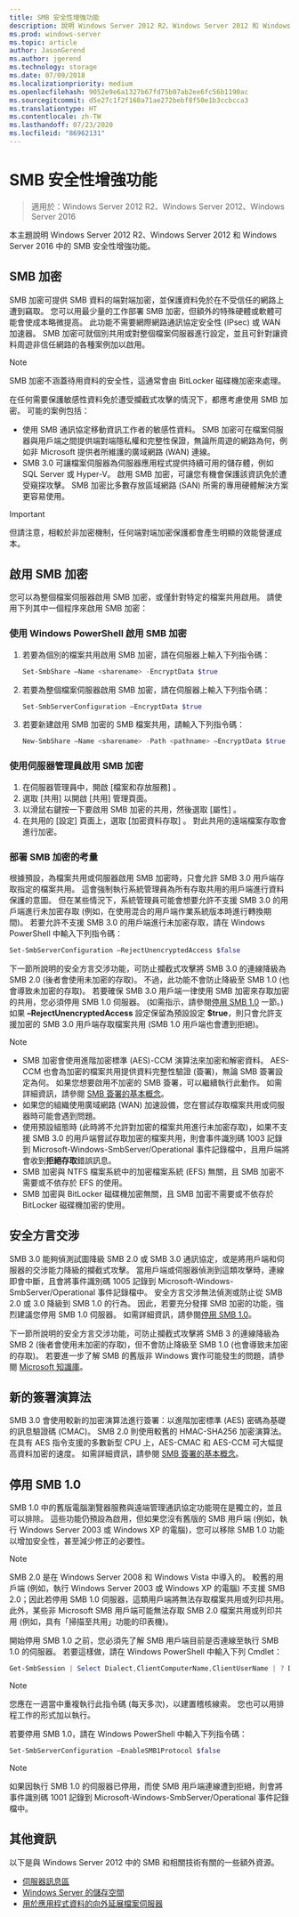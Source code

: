 ```yaml
---
title: SMB 安全性增強功能
description: 說明 Windows Server 2012 R2、Windows Server 2012 和 Windows Server 2016 中的 SMB 加密功能。
ms.prod: windows-server
ms.topic: article
author: JasonGerend
ms.author: jgerend
ms.technology: storage
ms.date: 07/09/2018
ms.localizationpriority: medium
ms.openlocfilehash: 9052e9e6a1327b67fd75b07ab2ee6fc56b1190ac
ms.sourcegitcommit: d5e27c1f2f168a71ae272bebf8f50e1b3ccbcca3
ms.translationtype: HT
ms.contentlocale: zh-TW
ms.lasthandoff: 07/23/2020
ms.locfileid: "86962131"
---
```

# <a name="smb-security-enhancements"></a>SMB 安全性增強功能

>適用於：Windows Server 2012 R2、Windows Server 2012、Windows Server 2016

本主題說明 Windows Server 2012 R2、Windows Server 2012 和 Windows Server 2016 中的 SMB 安全性增強功能。

## <a name="smb-encryption"></a>SMB 加密

SMB 加密可提供 SMB 資料的端對端加密，並保護資料免於在不受信任的網路上遭到竊取。 您可以用最少量的工作部署 SMB 加密，但額外的特殊硬體或軟體可能會使成本略微提高。 此功能不需要網際網路通訊協定安全性 (IPsec) 或 WAN 加速器。 SMB 加密可就個別共用或對整個檔案伺服器進行設定，並且可針對讓資料周遊非信任網路的各種案例加以啟用。

>[!NOTE]
>SMB 加密不涵蓋待用資料的安全性，這通常會由 BitLocker 磁碟機加密來處理。

在任何需要保護敏感性資料免於遭受攔截式攻擊的情況下，都應考慮使用 SMB 加密。 可能的案例包括：

- 使用 SMB 通訊協定移動資訊工作者的敏感性資料。 SMB 加密可在檔案伺服器與用戶端之間提供端對端隱私權和完整性保證，無論所周遊的網路為何，例如非 Microsoft 提供者所維護的廣域網路 (WAN) 連線。
- SMB 3.0 可讓檔案伺服器為伺服器應用程式提供持續可用的儲存體，例如 SQL Server 或 Hyper-V。 啟用 SMB 加密，可讓您有機會保護該資訊免於遭受窺探攻擊。 SMB 加密比多數存放區域網路 (SAN) 所需的專用硬體解決方案更容易使用。

>[!IMPORTANT]
>但請注意，相較於非加密機制，任何端對端加密保護都會產生明顯的效能營運成本。

## <a name="enable-smb-encryption"></a>啟用 SMB 加密

您可以為整個檔案伺服器啟用 SMB 加密，或僅針對特定的檔案共用啟用。 請使用下列其中一個程序來啟用 SMB 加密：

### <a name="enable-smb-encryption-with-windows-powershell"></a>使用 Windows PowerShell 啟用 SMB 加密

1. 若要為個別的檔案共用啟用 SMB 加密，請在伺服器上輸入下列指令碼：
    
    ```PowerShell
    Set-SmbShare –Name <sharename> -EncryptData $true
    ```
2. 若要為整個檔案伺服器啟用 SMB 加密，請在伺服器上輸入下列指令碼：
    
    ```PowerShell
    Set-SmbServerConfiguration –EncryptData $true
    ```
3. 若要新建啟用 SMB 加密的 SMB 檔案共用，請輸入下列指令碼：
    
    ```PowerShell
    New-SmbShare –Name <sharename> -Path <pathname> –EncryptData $true
    ```

### <a name="enable-smb-encryption-with-server-manager"></a>使用伺服器管理員啟用 SMB 加密

1. 在伺服器管理員中，開啟 [檔案和存放服務]  。
2. 選取 [共用]  以開啟 [共用] 管理頁面。
3. 以滑鼠右鍵按一下要啟用 SMB 加密的共用，然後選取 [屬性]  。
4. 在共用的 [設定]  頁面上，選取 [加密資料存取]  。 對此共用的遠端檔案存取會進行加密。

### <a name="considerations-for-deploying-smb-encryption"></a>部署 SMB 加密的考量

根據預設，為檔案共用或伺服器啟用 SMB 加密時，只會允許 SMB 3.0 用戶端存取指定的檔案共用。 這會強制執行系統管理員為所有存取共用的用戶端進行資料保護的意圖。 但在某些情況下，系統管理員可能會想要允許不支援 SMB 3.0 的用戶端進行未加密存取 (例如，在使用混合的用戶端作業系統版本時進行轉換期間)。 若要允許不支援 SMB 3.0 的用戶端進行未加密存取，請在 Windows PowerShell 中輸入下列指令碼：

```PowerShell
Set-SmbServerConfiguration –RejectUnencryptedAccess $false
```

下一節所說明的安全方言交涉功能，可防止攔截式攻擊將 SMB 3.0 的連線降級為 SMB 2.0 (後者會使用未加密的存取)。 不過，此功能不會防止降級至 SMB 1.0 (也會導致未加密的存取)。 若要確保 SMB 3.0 用戶端一律使用 SMB 加密來存取加密的共用，您必須停用 SMB 1.0 伺服器。 (如需指示，請參閱[停用 SMB 1.0](#disabling-smb-10) 一節。)如果 **–RejectUnencryptedAccess** 設定保留為預設設定 **$true**，則只會允許支援加密的 SMB 3.0 用戶端存取檔案共用 (SMB 1.0 用戶端也會遭到拒絕)。

>[!NOTE]
>* SMB 加密會使用進階加密標準 (AES)-CCM 演算法來加密和解密資料。 AES-CCM 也會為加密的檔案共用提供資料完整性驗證 (簽署)，無論 SMB 簽署設定為何。 如果您想要啟用不加密的 SMB 簽署，可以繼續執行此動作。 如需詳細資訊，請參閱 [SMB 簽署的基本概念](/archive/blogs/josebda/the-basics-of-smb-signing-covering-both-smb1-and-smb2)。
>* 如果您的組織使用廣域網路 (WAN) 加速設備，您在嘗試存取檔案共用或伺服器時可能會遇到問題。
>* 使用預設組態時 (此時將不允許對加密的檔案共用進行未加密存取)，如果不支援 SMB 3.0 的用戶端嘗試存取加密的檔案共用，則會事件識別碼 1003 記錄到 Microsoft-Windows-SmbServer/Operational 事件記錄檔中，且用戶端將會收到**拒絕存取**錯誤訊息。
>* SMB 加密與 NTFS 檔案系統中的加密檔案系統 (EFS) 無關，且 SMB 加密不需要或不依存於 EFS 的使用。
>* SMB 加密與 BitLocker 磁碟機加密無關，且 SMB 加密不需要或不依存於 BitLocker 磁碟機加密的使用。

## <a name="secure-dialect-negotiation"></a>安全方言交涉

SMB 3.0 能夠偵測試圖降級 SMB 2.0 或 SMB 3.0 通訊協定，或是將用戶端和伺服器的交涉能力降級的攔截式攻擊。 當用戶端或伺服器偵測到這類攻擊時，連線即會中斷，且會將事件識別碼 1005 記錄到 Microsoft-Windows-SmbServer/Operational 事件記錄檔中。 安全方言交涉無法偵測或防止從 SMB 2.0 或 3.0 降級到 SMB 1.0 的行為。 因此，若要充分發揮 SMB 加密的功能，強烈建議您停用 SMB 1.0 伺服器。 如需詳細資訊，請參閱[停用 SMB 1.0](#disabling-smb-10)。

下一節所說明的安全方言交涉功能，可防止攔截式攻擊將 SMB 3 的連線降級為 SMB 2 (後者會使用未加密的存取)，但不會防止降級至 SMB 1.0 (也會導致未加密的存取)。 若要進一步了解 SMB 的舊版非 Windows 實作可能發生的問題，請參閱 [Microsoft 知識庫](https://support.microsoft.com/kb/2686098)。

## <a name="new-signing-algorithm"></a>新的簽署演算法

SMB 3.0 會使用較新的加密演算法進行簽署：以進階加密標準 (AES) 密碼為基礎的訊息驗證碼 (CMAC)。 SMB 2.0 則使用較舊的 HMAC-SHA256 加密演算法。 在具有 AES 指令支援的多數新型 CPU 上，AES-CMAC 和 AES-CCM 可大幅提高資料加密的速度。 如需詳細資訊，請參閱 [SMB 簽署的基本概念](/archive/blogs/josebda/the-basics-of-smb-signing-covering-both-smb1-and-smb2)。

## <a name="disabling-smb-10"></a>停用 SMB 1.0

SMB 1.0 中的舊版電腦瀏覽器服務與遠端管理通訊協定功能現在是獨立的，並且可以排除。 這些功能仍預設為啟用，但如果您沒有舊版的 SMB 用戶端 (例如，執行 Windows Server 2003 或 Windows XP 的電腦)，您可以移除 SMB 1.0 功能以增加安全性，甚至減少修正的必要性。

>[!NOTE]
>SMB 2.0 是在 Windows Server 2008 和 Windows Vista 中導入的。 較舊的用戶端 (例如，執行 Windows Server 2003 或 Windows XP 的電腦) 不支援 SMB 2.0；因此若停用 SMB 1.0 伺服器，這類用戶端將無法存取檔案共用或列印共用。 此外，某些非 Microsoft SMB 用戶端可能無法存取 SMB 2.0 檔案共用或列印共用 (例如，具有「掃描至共用」功能的印表機)。

開始停用 SMB 1.0 之前，您必須先了解 SMB 用戶端目前是否連線至執行 SMB 1.0 的伺服器。 若要這樣做，請在 Windows PowerShell 中輸入下列 Cmdlet：

```PowerShell
Get-SmbSession | Select Dialect,ClientComputerName,ClientUserName | ? Dialect -lt 2
```

>[!NOTE]
>您應在一週當中重複執行此指令碼 (每天多次)，以建置稽核線索。 您也可以用排程工作的形式加以執行。

若要停用 SMB 1.0，請在 Windows PowerShell 中輸入下列指令碼：

```PowerShell
Set-SmbServerConfiguration –EnableSMB1Protocol $false
```

>[!NOTE]
>如果因執行 SMB 1.0 的伺服器已停用，而使 SMB 用戶端連線遭到拒絕，則會將事件識別碼 1001 記錄到 Microsoft-Windows-SmbServer/Operational 事件記錄檔中。

## <a name="more-information"></a>其他資訊

以下是與 Windows Server 2012 中的 SMB 和相關技術有關的一些額外資源。

- [伺服器訊息區](file-server-smb-overview.md)
- [Windows Server 的儲存空間](../storage.yml)
- [用於應用程式資料的向外延展檔案伺服器](../../failover-clustering/sofs-overview.md)
